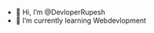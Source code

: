 - 👋 Hi, I’m @DevloperRupesh
- 🌱 I’m currently learning Webdevlopment


<!---
DevloperRupesh/DevloperRupesh is a ✨ special ✨ repository because its `README.md` (this file) appears on your GitHub profile.
You can click the Preview link to take a look at your changes.
--->
